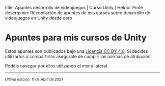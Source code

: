 title: Apuntes desarrollo de videojuegos | Curso Unity | Hektor Profe
description: Recopilación de apuntes de mis cursos sobre desarrollo de videojuegos en Unity desde cero

# Apuntes para mis cursos de Unity

Estos apuntes son publicados bajo una [Licencia CC BY 4.0](https://creativecommons.org/licenses/by/4.0/deed.es). Si decides utilizarlos o compartirlos asegúrate de cumplir las normas de atribución.

Podéis navegar por ellos utilizando el menú lateral.


<!-- INDICE

## Mecánicas y objetivos

- Presentación
  Cual es el objetivo de un juego... ¿entretener, divertir, presentar un reto, una experiencia interactiva o quizá una enseñanza? En esta unidad analizaremos diferentes objetivos y mecánicas para lograrlos en base a diferentes géneros de videojuegos mirando gameplays en Youtube.

## Escenas, menús y HUD

## Exportación multiplataforma

# Dungeons 2D (conceptos básicos 2D, sprites, tiles)

- Introducir alguno de estos temas:

  - Audio
  - Materiales
  - Particulas
  - Iluminacion
  - Físicas 2D
  - Tiles
  - Grid management

# Super Bird 2D (plataformero 2D, físicas)

- Introducir alguno de estos temas:

  - Audio
  - Materiales
  - Particulas
  - Iluminacion
  - Físicas 2D
  - Tiles
  - Grid management

# Shooter 3D (plataformero 3d completo)

_NOTAS_: Usar recursos de prototyping como los del Youtuber Dani en sus juegos.

- Introducir alguno de estos temas en los minijuegos:

  - Audio
  - Materiales
  - Texturas
  - Particulas
  - Iluminacion
  - Lightmapping
  - Físicas 3D
  - Nav meshes
-->

___
<small class="edited"><i>Última edición: 11 de Abril de 2021</i></small>